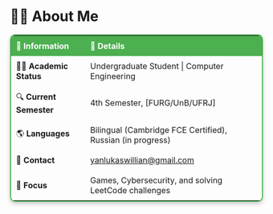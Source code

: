 # 👩‍🎓 About Me

<div align="center">
  <table style="border: 2px solid #4CAF50; border-radius: 10px; box-shadow: 0 4px 8px rgba(0, 0, 0, 0.2);">
    <tr>
      <th style="padding: 10px; background-color: #4CAF50; color: white; text-align: left;">🔖 Information</th>
      <th style="padding: 10px; background-color: #4CAF50; color: white; text-align: left;">📄 Details</th>
    </tr>
    <tr>
      <td style="padding: 10px; text-align: left;">👩‍🎓 <b>Academic Status</b></td>
      <td style="padding: 10px; text-align: left;">Undergraduate Student | Computer Engineering</td>
    </tr>
    <tr>
      <td style="padding: 10px; text-align: left;">🔍 <b>Current Semester</b></td>
      <td style="padding: 10px; text-align: left;">4th Semester, [FURG/UnB/UFRJ]</td>
    </tr>
    <tr>
      <td style="padding: 10px; text-align: left;">🌎 <b>Languages</b></td>
      <td style="padding: 10px; text-align: left;">Bilingual (Cambridge FCE Certified), Russian (in progress)</td>
    </tr>
    <tr>
      <td style="padding: 10px; text-align: left;">📧 <b>Contact</b></td>
      <td style="padding: 10px; text-align: left;"><a href="mailto:yanlukaswillian@gmail.com">yanlukaswillian@gmail.com</a></td>
    </tr>
    <tr>
      <td style="padding: 10px; text-align: left;">🎯 <b>Focus</b></td>
      <td style="padding: 10px; text-align: left;">Games, Cybersecurity, and solving LeetCode challenges</td>
    </tr>
  </table>
</div>

